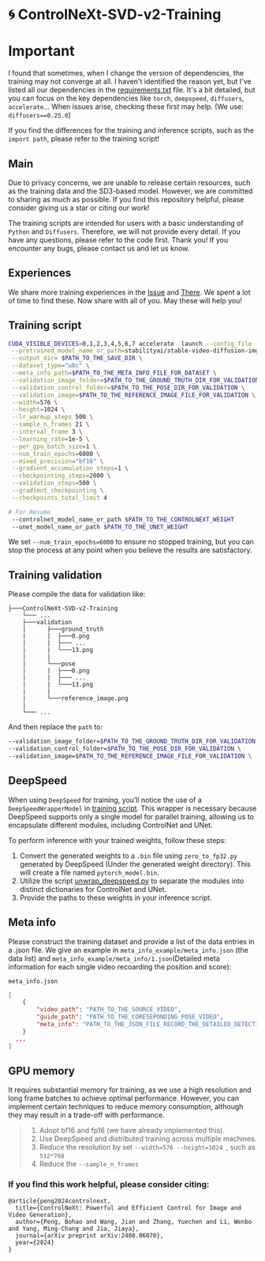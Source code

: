 # 🌀 ControlNeXt-SVD-v2-Training

# Important

I found that sometimes, when I change the version of dependencies, the training may not converge at all. I haven't identified the reason yet, but I've listed all our dependencies in the [requirements.txt](./requirements.txt) file. It's a bit detailed, but you can focus on the key dependencies like `torch`, `deepspeed`, `diffusers`, `accelerate`... When issues arise, checking these first may help. (We use: `diffusers==0.25.0`)

If you find the differences for the training and inference scripts, such as the `import path`, please refer to the training script!

## Main

Due to privacy concerns, we are unable to release certain resources, such as the training data and the SD3-based model. However, we are committed to sharing as much as possible. If you find this repository helpful, please consider giving us a star or citing our work!

The training scripts are intended for users with a basic understanding of `Python` and `Diffusers`. Therefore, we will not provide every detail. If you have any questions, please refer to the code first. Thank you! If you encounter any bugs, please contact us and let us know.

## Experiences

We share more training experiences in the [Issue](https://github.com/dvlab-research/ControlNeXt/issues/14#issuecomment-2290450333) and [There](../experiences.md).
We spent a lot of time to find these. Now share with all of you. May these will help you!



## Training script

```bash
CUDA_VISIBLE_DEVICES=0,1,2,3,4,5,6,7 accelerate  launch --config_file ./deepspeed.yaml train_svd.py \
 --pretrained_model_name_or_path=stabilityai/stable-video-diffusion-img2vid-xt-1-1 \
 --output_dir= $PATH_TO_THE_SAVE_DIR \
 --dataset_type="ubc" \
 --meta_info_path=$PATH_TO_THE_META_INFO_FILE_FOR_DATASET \
 --validation_image_folder=$PATH_TO_THE_GROUND_TRUTH_DIR_FOR_VALIDATION \
 --validation_control_folder=$PATH_TO_THE_POSE_DIR_FOR_VALIDATION \
 --validation_image=$PATH_TO_THE_REFERENCE_IMAGE_FILE_FOR_VALIDATION \
 --width=576 \
 --height=1024 \
 --lr_warmup_steps 500 \
 --sample_n_frames 21 \
 --interval_frame 3 \
 --learning_rate=1e-5 \
 --per_gpu_batch_size=1 \
 --num_train_epochs=6000 \
 --mixed_precision="bf16" \
 --gradient_accumulation_steps=1 \
 --checkpointing_steps=2000 \
 --validation_steps=500 \
 --gradient_checkpointing \
 --checkpoints_total_limit 4 

# For Resume
 --controlnet_model_name_or_path $PATH_TO_THE_CONTROLNEXT_WEIGHT
 --unet_model_name_or_path $PATH_TO_THE_UNET_WEIGHT
```

We set `--num_train_epochs=6000` to ensure no stopped training, but you can stop the process at any point when you believe the results are satisfactory.

## Training validation

Please compile the data for validation like:
```
├───ControlNeXt-SVD-v2-Training
    └─── ...
    ├───validation
    |      ├───ground_truth
    |      |  ├───0.png
    |      |  ├─── ...
    |      |  └───13.png
    |      |
    |      └───pose
    |      |  ├───0.png
    |      |  ├─── ...
    |      |  └───13.png
    |      |
    |      └───reference_image.png
    |
    └─── ...
```

And then replace the `path` to:
```bash
--validation_image_folder=$PATH_TO_THE_GROUND_TRUTH_DIR_FOR_VALIDATION \
--validation_control_folder=$PATH_TO_THE_POSE_DIR_FOR_VALIDATION \
--validation_image=$PATH_TO_THE_REFERENCE_IMAGE_FILE_FOR_VALIDATION \
```

## DeepSpeed

When using `DeepSpeed` for training, you’ll notice the use of a `DeepSpeedWrapperModel` in [training script](train_svd.py#L837). This wrapper is necessary because DeepSpeed supports only a single model for parallel training, allowing us to encapsulate different modules, including ControlNet and UNet.

To perform inference with your trained weights, follow these steps:

1. Convert the generated weights to a `.bin` file using `zero_to_fp32.py` generated by DeepSpeed (Under the generated weight directory). This will create a file named `pytorch_model.bin`.
2. Utilize the script [unwrap_deepspeed.py](utils/train_svd.py) to separate the modules into distinct dictionaries for ControlNet and UNet.
3. Provide the paths to these weights in your inference script.

## Meta info

Please construct the training dataset and provide a list of the data entries in a .json file. We give an example in `meta_info_example/meta_info.json` (the data list) and `meta_info_example/meta_info/1.json`(Detailed meta information for each single video recoarding the position and score):

`meta_info.json`
```json
[
    {
        "video_path": "PATH_TO_THE_SOURCE_VIDEO",
        "guide_path": "PATH_TO_THE_CORESEPONDING_POSE_VIDEO",
        "meta_info": "PATH_TO_THE_JSON_FILE_RECORD_THE_DETAILED_DETECTION_RESULTS(we give an example in meta_info/1.json)"
    }
  ...
]
```

## GPU memory

It requires substantial memory for training, as we use a high resolution and long frame batches to achieve optimal performance. However, you can implement certain techniques to reduce memory consumption, although they may result in a trade-off with performance.

> 1. Adopt bf16 and fp16 (we have already implemented this).
> 2. Use DeepSpeed and distributed training across multiple machines.
> 3. Reduce the resolution by set `--width=576 --height=1024 `, such as `512*768`
> 4. Reduce the `--sample_n_frames`


### If you find this work helpful, please consider citing:
```
@article{peng2024controlnext,
  title={ControlNeXt: Powerful and Efficient Control for Image and Video Generation},
  author={Peng, Bohao and Wang, Jian and Zhang, Yuechen and Li, Wenbo and Yang, Ming-Chang and Jia, Jiaya},
  journal={arXiv preprint arXiv:2408.06070},
  year={2024}
}
```
